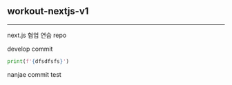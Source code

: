 ## workout-nextjs-v1
---
next.js 협업 연습 repo



develop commit 



```python
print(f'{dfsdfsfs}')


```

nanjae commit test